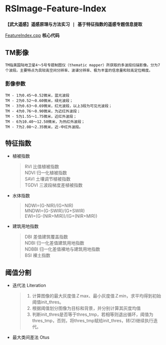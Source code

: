 # RSImage-Feature-Index
### `【武大遥感】遥感原理与方法实习 | 基于特征指数的遥感专题信息提取`
 [FeatureIndex.cpp](./FeatureIndex.cpp) **核心代码**
## TM影像  
    TM指美国陆地卫星4～5号专题制图仪（thematic mapper）所获取的多波段扫描影像。分为7个波段。主要特点为具较高空间分辨率、波谱分辨率、极为丰富的信息量和较高定位精度。 
### 影像参数   
    TM - 1为0.45～0.52微米，蓝光波段
    TM - 2为0.52～0.60微米，绿光波段；
    TM - 3为0.63～0.69微米，红光波段，以上3段为可见光波段；  
    TM - 4为0.76～0.90微米，为近红外波段；  
    TM - 5为1.55～1.75微米，近红外波段；  
    TM - 6为10.40～12.50微米，为热红外波段；  
    TM - 7为2.08～2.35微米，近-中红外波段。
## 特征指数
- 植被指数
    > RVI 比值植被指数   
    > NDVI 归一化植被指数  
    > SAVI 土壤调节植被指数   
    > TGDVI 三波段梯度差植被指数 
- 水体指数   
    > NDWI=(G-NIR)/(G+NIR)  
    > MNDWI=(G-SWIR)/(G+SWIR)  
    > EWI=(G-(NIR+MIR))/(G+(NIR+MIR))  
- 建筑用地指数  
    > DBI 差值建筑覆盖指数   
    > NDBI 归一化差值建筑用地指数  
    > NDBBI 归一化差值裸地与建筑用地指数  
    > BSI 裸土指数  
## 阈值分割
- 迭代法 Literation
    >1. 计算图像的最大灰度值Ｚmax、最小灰度值Ｚmin，求平均得到初始阈值init_thres。
    >2. 根据阈值划分图像为目标和背景，并分别计算其灰度均值
    >3. 判断init_thres是否等于thres_tmp，若相等则退出循环，阈值为thres_tmp，否则，将thres_tmp赋给init_thres，转(2)继续执行迭代。
- 最大类间差法 Otus
